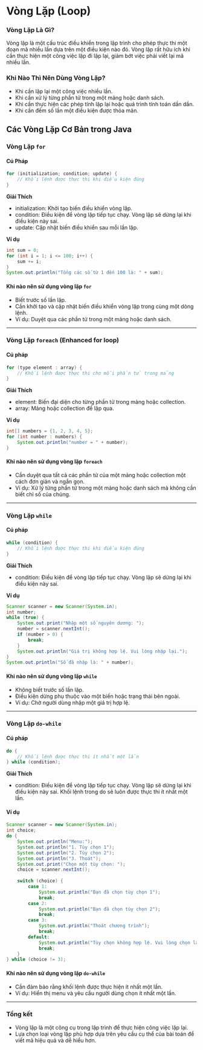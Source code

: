 # Vòng Lặp (Loop)

### Vòng Lặp Là Gì?

Vòng lặp là một cấu trúc điều khiển trong lập trình cho phép thực thi một đoạn mã nhiều lần dựa trên một điều kiện nào đó. Vòng lặp rất hữu ích khi cần thực hiện một công việc lặp đi lặp lại, giảm bớt việc phải viết lại mã nhiều lần.

### Khi Nào Thì Nên Dùng Vòng Lặp?

- Khi cần lặp lại một công việc nhiều lần.
- Khi cần xử lý từng phần tử trong một mảng hoặc danh sách.
- Khi cần thực hiện các phép tính lặp lại hoặc quá trình tính toán dần dần.
- Khi cần đếm số lần một điều kiện được thỏa mãn.

## Các Vòng Lặp Cơ Bản trong Java

### Vòng Lặp `for`

#### Cú Pháp

```java
for (initialization; condition; update) {
    // Khối lệnh được thực thi khi điều kiện đúng
}
```

**Giải Thích**
    
- initialization: Khởi tạo biến điều khiển vòng lặp.
- condition: Điều kiện để vòng lặp tiếp tục chạy. Vòng lặp sẽ dừng lại khi điều kiện này sai.
- update: Cập nhật biến điều khiển sau mỗi lần lặp.



**Ví dụ**

```java
int sum = 0;
for (int i = 1; i <= 100; i++) {
    sum += i;
}
System.out.println("Tổng các số từ 1 đến 100 là: " + sum);
```

#### Khi nào nên sử dụng vòng lặp `for`

- Biết trước số lần lặp.
- Cần khởi tạo và cập nhật biến điều khiển vòng lặp trong cùng một dòng lệnh.
- Ví dụ: Duyệt qua các phần tử trong một mảng hoặc danh sách.

---

### Vòng Lặp `foreach` (Enhanced for loop)

#### Cú pháp

```java
for (type element : array) {
    // Khối lệnh được thực thi cho mỗi phần tử trong mảng
}
```

**Giải Thích**

- element: Biến đại diện cho từng phần tử trong mảng hoặc collection.
- array: Mảng hoặc collection để lặp qua.

**Ví dụ**
```java
int[] numbers = {1, 2, 3, 4, 5};
for (int number : numbers) {
    System.out.println("number = " + number);
}
```

#### Khi nào nên sử dụng vòng lặp `foreach`

- Cần duyệt qua tất cả các phần tử của một mảng hoặc collection một cách đơn giản và ngắn gọn.
- Ví dụ: Xử lý từng phần tử trong một mảng hoặc danh sách mà không cần biết chỉ số của chúng.
---

### Vòng Lặp `while`

#### Cú pháp
```java
while (condition) {
    // Khối lệnh được thực thi khi điều kiện đúng
}
```
**Giải Thích**
- condition: Điều kiện để vòng lặp tiếp tục chạy. Vòng lặp sẽ dừng lại khi điều kiện này sai.

**Ví dụ**
```java
Scanner scanner = new Scanner(System.in);
int number;
while (true) {
    System.out.print("Nhập một số nguyên dương: ");
    number = scanner.nextInt();
    if (number > 0) {
        break;
    }
    System.out.println("Giá trị không hợp lệ. Vui lòng nhập lại.");
}
System.out.println("Số đã nhập là: " + number);
```
#### Khi nào nên sử dụng vòng lặp `while`

- Không biết trước số lần lặp.
- Điều kiện dừng phụ thuộc vào một biến hoặc trạng thái bên ngoài.
- Ví dụ: Chờ người dùng nhập một giá trị hợp lệ.
---

### Vòng Lặp `do-while`

#### Cú pháp

```java
do {
    // Khối lệnh được thực thi ít nhất một lần
} while (condition);
```
**Giải Thích**
- condition: Điều kiện để vòng lặp tiếp tục chạy. Vòng lặp sẽ dừng lại khi điều kiện này sai. Khối lệnh trong do sẽ luôn được thực thi ít nhất một lần.

#### Ví dụ
```java
Scanner scanner = new Scanner(System.in);
int choice;
do {
    System.out.println("Menu:");
    System.out.println("1. Tùy chọn 1");
    System.out.println("2. Tùy chọn 2");
    System.out.println("3. Thoát");
    System.out.print("Chọn một tùy chọn: ");
    choice = scanner.nextInt();
    
    switch (choice) {
        case 1:
            System.out.println("Bạn đã chọn tùy chọn 1");
            break;
        case 2:
            System.out.println("Bạn đã chọn tùy chọn 2");
            break;
        case 3:
            System.out.println("Thoát chương trình");
            break;
        default:
            System.out.println("Tùy chọn không hợp lệ. Vui lòng chọn lại.");
            break;
    }
} while (choice != 3);
```

#### Khi nào nên sử dụng vòng lặp `do-while`

- Cần đảm bảo rằng khối lệnh được thực hiện ít nhất một lần.
- Ví dụ: Hiển thị menu và yêu cầu người dùng chọn ít nhất một lần.
---

### Tổng kết

- Vòng lặp là một công cụ trong lập trình để thực hiện công việc lặp lại.
- Lựa chọn loại vòng lặp phù hợp dựa trên yêu cầu cụ thể của bài toán để viết mã hiệu quả và dễ hiểu hơn.
